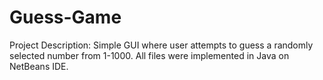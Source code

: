 # Guess-Game
Project Description:
Simple GUI where user attempts to guess a randomly selected number from 1-1000. All files were implemented in Java on NetBeans IDE.
